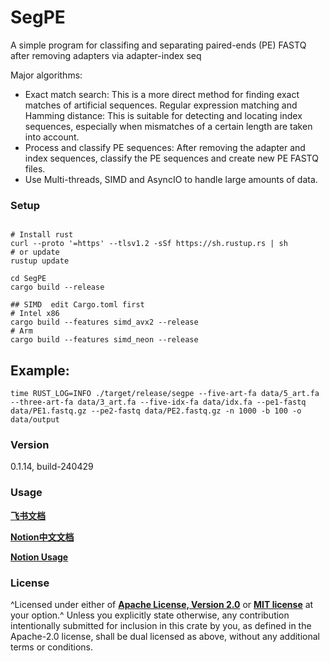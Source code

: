# SegPE

A simple program for classifing and separating paired-ends (PE) FASTQ after removing adapters via adapter-index seq

Major algorithms:

- Exact match search: This is a more direct method for finding exact matches of artificial sequences.
  Regular expression matching and Hamming distance:
  This is suitable for detecting and locating index sequences, especially when mismatches of a certain length are taken into account.
- Process and classify PE sequences: After removing the adapter and index sequences, classify the PE sequences and create new PE FASTQ files.
- Use Multi-threads, SIMD and AsyncIO to handle large amounts of data.

### Setup

```

# Install rust
curl --proto '=https' --tlsv1.2 -sSf https://sh.rustup.rs | sh
# or update
rustup update

cd SegPE
cargo build --release

## SIMD  edit Cargo.toml first
# Intel x86
cargo build --features simd_avx2 --release
# Arm 
cargo build --features simd_neon --release
```

## Example:

```
time RUST_LOG=INFO ./target/release/segpe --five-art-fa data/5_art.fa --three-art-fa data/3_art.fa --five-idx-fa data/idx.fa --pe1-fastq data/PE1.fastq.gz --pe2-fastq data/PE2.fastq.gz -n 1000 -b 100 -o data/output
```

### Version

0.1.14, build-240429

### Usage

[**飞书文档**](https://zimablueai.feishu.cn/wiki/MFyEw1nmAi6W6BkHJOBcBCP3nLc?from=from_copylink)

[**Notion中文文档**](https://past-midnight-b4b.notion.site/SegPE-299c19073d5c4f1b95452cbc04f7e650)

[**Notion Usage**](https://past-midnight-b4b.notion.site/SegPE-Usage-Documentation-675058e883314ea38ef6e9e90193a476)

### License

^Licensed under either of [**Apache License, Version 2.0**](./LICENSE) or [**MIT license**](./LICENSE) at your option.^
Unless you explicitly state otherwise, any contribution intentionally submitted for inclusion in this crate by you, as defined in the Apache-2.0 license, shall be dual licensed as above, without any additional terms or conditions.
